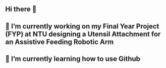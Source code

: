 ## Hi there 👋

## 🔭 I’m currently working on my Final Year Project (FYP) at NTU designing a Utensil Attachment for an Assistive Feeding Robotic Arm
## 🌱 I’m currently learning how to use Github
<!--
**HWC003/HWC003** is a ✨ _special_ ✨ repository because its `README.md` (this file) appears on your GitHub profile.

Here are some ideas to get you started:

- 🔭 I’m currently working on ...
- 🌱 I’m currently learning ...
- 👯 I’m looking to collaborate on ...
- 🤔 I’m looking for help with ...
- 💬 Ask me about ...
- 📫 How to reach me: ...
- 😄 Pronouns: ...
- ⚡ Fun fact: ...
-->
